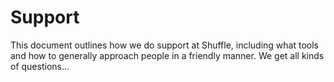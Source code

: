 # Support
This document outlines how we do support at Shuffle, including what tools and how to generally approach people in a friendly manner. 
We get all kinds of questions...
